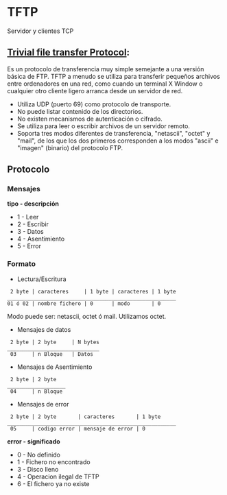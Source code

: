 # TFTP
Servidor y clientes TCP

## [Trivial file transfer Protocol](https://es.wikipedia.org/wiki/TFTP):

Es un protocolo de transferencia muy simple semejante a una versión
básica de FTP. TFTP a menudo se utiliza para transferir pequeños
archivos entre ordenadores en una red, como cuando un terminal X Window
o cualquier otro cliente ligero arranca desde un servidor de red.

- Utiliza UDP (puerto 69) como protocolo de transporte.
- No puede listar contenido de los directorios.
- No existen mecanismos de autenticación o cifrado.
- Se utiliza para leer o escribir archivos de un servidor remoto.
- Soporta tres modos diferentes de transferencia, "netascii", "octet" y
"mail", de los que los dos primeros corresponden a los modos "ascii" e
"imagen" (binario) del protocolo FTP.

## Protocolo

### Mensajes


**tipo - descripción**
- 1 - Leer
- 2 - Escribir
- 3 - Datos
- 4 - Asentimiento
- 5 - Error

### Formato

- Lectura/Escritura
```
 2 byte | caracteres     | 1 byte | caracteres | 1 byte
_______________________________________________________
01 ó 02 | nombre fichero | 0      | modo       | 0
```
Modo puede ser: netascii, octet ó mail.
Utilizamos octet.

- Mensajes de datos
```
 2 byte | 2 byte     | N bytes
______________________________
 03     | n Bloque   | Datos
```

- Mensajes de Asentimiento
```
 2 byte | 2 byte   
___________________
 04     | n Bloque
```

- Mensajes de error
```
 2 byte | 2 byte       | caracteres       | 1 byte
_______________________________________________________
 05     | codigo error | mensaje de error | 0
```

**error - significado**
- 0 - No definido
- 1 - Fichero no encontrado
- 3 - Disco lleno
- 4 - Operacion ilegal de TFTP
- 6 - El fichero ya no existe
